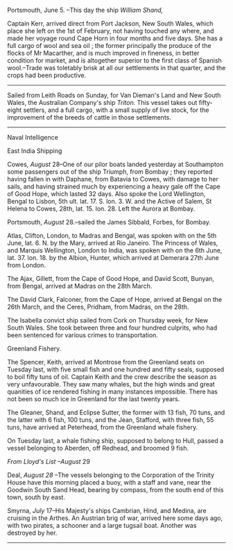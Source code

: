 Portsmouth, June 5. –This day the ship *William Shand,* Captain Kerr, arrived direct from Port Jackson, New South Wales, which place she left on the 1st of February, not having touched any where, and made her voyage round Cape Horn in four months and five days. She has a full cargo of wool and sea oil ; the former principally the produce of the flocks of Mr Macarther, and is much improved in fineness, in better condition for market, and is altogether superior to the first class of Spanish wool.–Trade was toletably brisk at all our settlements in that quarter, and the crops had been productive.
                      
---
Sailed from Leith Roads on Sunday, for Van Dieman's Land and New South Wales, the Australian Company's ship *Triton.*  This vessel takes out fifty-eight settlers, and a full cargo, with a small supply of live stock, for the improvement of the breeds of cattle in those settlements.
                      
---
Naval IntelligenceEast India ShippingCowes, *August*  28–One of our pilor boats landed yesterday at Southampton some passengers out of the ship Triumph, from Bombay ; they reported having fallen in with Daphane, from Batavia to Cowes, with damage to her sails, and having strained much by experiencing a heavy gale off the Cape of Good Hope, which lasted 32 days. Also spoke the Lord Wellington, Bengal to Lisbon, 5th ult. lat. 17. S. lon. 3. W. and the Active of Salem, St Helena to Cowes, 28th, lat. 15. lon. 28. Left the Aurora at Bombay.Portsmouth, *August*  28.–sailed the James Sibbald, Forbes, for Bombay.Atlas, Clifton, London, to Madras and Bengal, was spoken with on the 5th June, lat. 6. N. by the Mary, arrived at Rio Janeiro. The Princess of Wales, and Marquis Wellington, London to India, was spoken with on the 6th June, lat. 37. lon. 18. by the Albion, Hunter, which arrived at Demerara 27th June from London.The Ajax, Gillett, from the Cape of Good Hope, and David Scott, Bunyan, from Bengal, arrived at Madras on the 28th March.The David Clark, Falconer, from the Cape of Hope, arrived at Bengal on the 26th March, and the Ceres, Pridham, from Madras, on the 28th.The Isabella convict ship sailed from Cork on Thursday week, for New South Wales. She took between three and four hundred culprits, who had been sentenced for various crimes to transportation.Greenland Fishery.The Spencer, Keith, arrived at Montrose from the Greenland seats on Tuesday last, with five small fish and one hundred and fifty seals, supposed to boil fifty tuns of oil. Captain Keith and the crew describe the season as very unfavourable. They saw many whales, but the high winds and great quanities of ice rendered fishing in many instances impossible. There has not been so much ice in Greenland for the last twenty years.The Gleaner, Shand, and Eclipse Sutter, the former with 13 fish, 70 tuns, and the latter with 6 fish, 100 tuns, and the Jean, Stafford, with three fish, 55 tuns, have arrived at Peterhead, from the Greenland whale fishery.On Tuesday last, a whale fishing ship, supposed to belong to Hull, passed a vessel belonging to Aberden, off Redhead, and broomed 9 fish.*From Lloyd's List –August*  29Deal, *August 28* –The vessels belonging to the Corporation of the Trinity House have this morning placed a buoy, with a staff and vane, near the Goodwin South Sand Head, bearing by compass, from the south end of this town, south by east.Smyrna, *July*  17–His Majesty's ships Cambrian, Hind, and Medina, are cruising in the Arthes. An Austrian brig of war, arrived here some days ago, with two pirates, a schooner and a large tugsail boat. Another was destroyed by her.
                      
---
